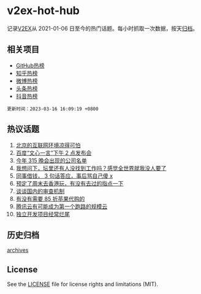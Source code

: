 # v2ex-hot-hub

 记录[V2EX](https://www.v2ex.com/)从 2021-01-06 日至今的热门话题。每小时抓取一次数据，按天[归档](archives)。
 
 ## 相关项目

- [GitHub热榜](https://github.com/snaildev/github-hot-hub)
- [知乎热榜](https://github.com/snaildev/zhihu-hot-hub)
- [微博热榜](https://github.com/snaildev/weibo-hot-hub)
- [头条热榜](https://github.com/snaildev/toutiao-hot-hub)
- [抖音热榜](https://github.com/snaildev/douyin-hot-hub)


 `更新时间：2023-03-16 16:09:19 +0800`

## 热议话题

1. [北京的互联网环境凉得可怕](https://www.v2ex.com/t/924408)
1. [百度“文心一言”下午 2 点发布会](https://www.v2ex.com/t/924383)
1. [今年 315 晚会出现的公司名单](https://www.v2ex.com/t/924334)
1. [我想问下，坛里还有人没找到工作吗？感觉全世界就我没人要了](https://www.v2ex.com/t/924283)
1. [同事借钱， 3 句话答应，事后骂自己傻 x](https://www.v2ex.com/t/924304)
1. [预定了周末去香港玩，有没有去过的指点一下](https://www.v2ex.com/t/924362)
1. [谈谈国内的审查机制](https://www.v2ex.com/t/924491)
1. [有没有需要 85 折苹果代购的](https://www.v2ex.com/t/924382)
1. [腾讯云有可能成为第一个跑路的规模云](https://www.v2ex.com/t/924375)
1. [独立开发项目经常烂尾](https://www.v2ex.com/t/924434)

## 历史归档

[archives](archives)

## License

See the [LICENSE](LICENSE) file for license rights and limitations (MIT).

